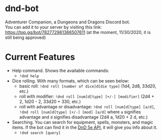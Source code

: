 # dnd-bot
Adventurer Companion, a Dungeons and Dragons Discord bot.  
You can add it to your server by visiting this link: https://top.gg/bot/782772961366507611 (at the moment, 11/30/2020, it is still being approved)

# Current Features  
- Help command. Shows the available commands:
  - `!dnd help`
- Dice rolling. With many formats, which can be seen below:
  - basic roll: `!dnd roll [number of dice]d[die type]` (1d4, 2d8, 33d20, etc.)
  - roll with modifier: `!dnd roll [num]d[type] [+/-] [modifier]` (2d4 + 2, 1d20 - 2, 33d20 + 330, etc.)
  - roll with advantage or disadvantage: `!dnd roll [num]d[type] [a/d]`, `!dnd roll [num]d[type] [+/-] [mod] [a/d]` where `a` signifies advantage and `d` signifies disadvantage (2d4 a, 1d20 + 2 d, etc.)
- Searching. You can search for equipment, spells, monsters, and magic items. If the bot can find it in the [DnD 5e API](https://www.dnd5eapi.co/), it will give you info about it.  
  - `!dnd search [query]`
